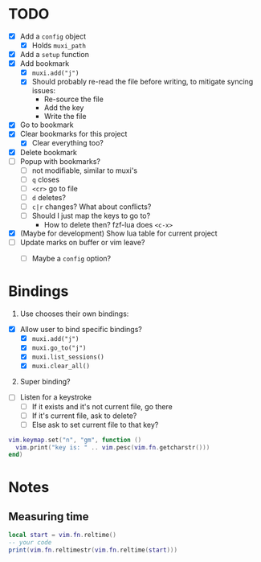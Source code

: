 # TODO
- [x] Add a `config` object
    - [x] Holds `muxi_path`
- [x] Add a `setup` function
- [x] Add bookmark
    - [x] `muxi.add("j")`
    - [x] Should probably re-read the file before writing, to mitigate syncing issues:
        - Re-source the file
        - Add the key
        - Write the file
- [x] Go to bookmark
- [x] Clear bookmarks for this project
    - [x] Clear everything too?
- [x] Delete bookmark
- [ ] Popup with bookmarks?
    - [ ] not modifiable, similar to muxi's
    - [ ] `q` closes
    - [ ] `<cr>` go to file
    - [ ] `d` deletes?
    - [ ] `c|r` changes? What about conflicts?
    - [ ] Should I just map the keys to go to?
        - How to delete then? fzf-lua does `<c-x>`
- [x] (Maybe for development) Show lua table for current project
- [ ] Update marks on buffer or vim leave?
    - [ ] Maybe a `config` option?


# Bindings

1. Use chooses their own bindings:
- [x] Allow user to bind specific bindings?
    - [x] `muxi.add("j")`
    - [x] `muxi.go_to("j")`
    - [x] `muxi.list_sessions()`
    - [x] `muxi.clear_all()`

2. Super binding?
- [ ] Listen for a keystroke
    - [ ] If it exists and it's not current file, go there
    - [ ] If it's current file, ask to delete?
    - [ ] Else ask to set current file to that key?
```lua
vim.keymap.set("n", "gm", function ()
  vim.print("key is: " .. vim.pesc(vim.fn.getcharstr()))
end)
```

# Notes

## Measuring time
```lua
local start = vim.fn.reltime()
-- your code
print(vim.fn.reltimestr(vim.fn.reltime(start)))
```
